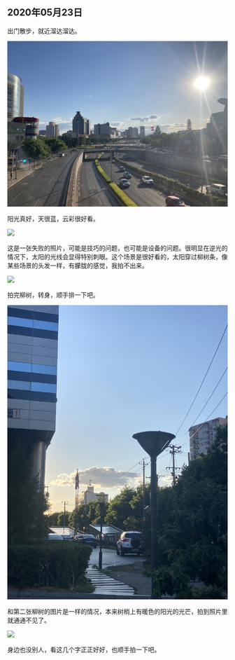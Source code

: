 ## 2020年05月23日

出门散步，就近溜达溜达。

<div class="img-wrapper">
    <img src="img/2020.05.23.01.jpg" class="width-fifty" />
</div>

阳光真好，天很蓝，云彩很好看。

<div class="img-wrapper padding-top padding-bottom">
    <img src="img/2020.05.23.02.jpg" class="width-fifty rotate-ninty" />
</div>

这是一张失败的照片，可能是技巧的问题，也可能是设备的问题。很明显在逆光的情况下，太阳的光线会显得特别刺眼。这个场景是很好看的，太阳穿过柳树条，像某些场景的头发一样，有朦胧的感觉，我拍不出来。

<div class="img-wrapper padding-top padding-bottom">
    <img src="img/2020.05.23.03.jpg" class="width-fifty rotate-ninty" />
</div>

拍完柳树，转身，顺手排一下吧。

<div class="img-wrapper padding-top padding-bottom">
    <img src="img/2020.05.23.04.jpg" class="width-fifty rotate-ninty" />
</div>

和第二张柳树的图片是一样的情况，本来树梢上有暖色的阳光的光芒，拍到照片里就通通不见了。

<div class="img-wrapper">
    <img src="img/2020.05.23.05.jpg" class="width-fifty" />
</div>

身边也没别人，看这几个字正正好好，也顺手拍一下吧。
